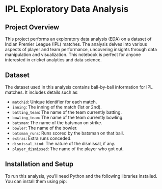 # IPL Exploratory Data Analysis

##  Project Overview

This project performs an exploratory data analysis (EDA) on a dataset of Indian Premier League (IPL) matches. The analysis delves into various aspects of player and team performance, uncovering insights through data manipulation and visualization. This notebook is perfect for anyone interested in cricket analytics and data science.

##  Dataset

The dataset used in this analysis contains ball-by-ball information for IPL matches. It includes details such as:

* `matchId`: Unique identifier for each match.
* `inning`: The inning of the match (1st or 2nd).
* `batting_team`: The name of the team currently batting.
* `bowling_team`: The name of the team currently bowling.
* `batsman`: The name of the batsman on strike.
* `bowler`: The name of the bowler.
* `batsman_runs`: Runs scored by the batsman on that ball.
* `extras`: Extra runs conceded.
* `dismissal_kind`: The nature of the dismissal, if any.
* `player_dismissed`: The name of the player who got out.

##  Installation and Setup

To run this analysis, you'll need Python and the following libraries installed. You can install them using pip:
